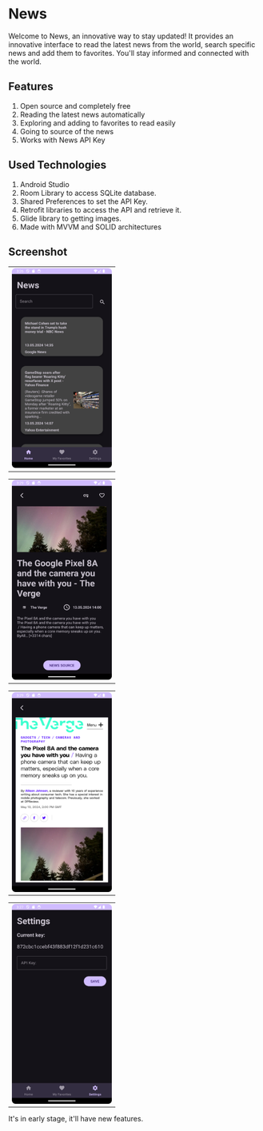 # News
Welcome to News, an innovative way to stay updated! It provides an innovative interface to read the latest news from the world, search specific news and add them to favorites. You'll stay informed and connected with the world.

## Features

1. Open source and completely free
2. Reading the latest news automatically
3. Exploring and adding to favorites to read easily
4. Going to source of the news
5. Works with News API Key

## Used Technologies

1. Android Studio
2. Room Library to access SQLite database.
3. Shared Preferences to set the API Key.
4. Retrofit libraries to access the API and retrieve it.
5. Glide library to getting images.
6. Made with MVVM and SOLID architectures

## Screenshot

<table>
  <tr>
    <td> <img src="./screenshots/Screenshot_20240514_182646.png" height="400px" width="200px" /></td>
   </tr> 
</table>

<table>
  <tr>
    <td> <img src="./screenshots/Screenshot_20240514_182934.png" height="400px" width="200px" /></td>
   </tr> 
</table>

<table>
  <tr>
    <td> <img src="./screenshots/Screenshot_20240514_182948.png" height="400px" width="200px" /></td>
   </tr> 
</table>

<table>
  <tr>
    <td> <img src="./screenshots/Screenshot_20240514_182704.png" height="400px" width="200px" /></td>
   </tr> 
</table>

It's in early stage, it'll have new features.